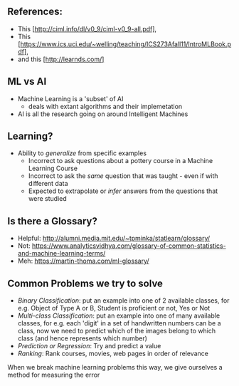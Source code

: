 ## References:

- This [http://ciml.info/dl/v0_9/ciml-v0_9-all.pdf], 
- This [https://www.ics.uci.edu/~welling/teaching/ICS273Afall11/IntroMLBook.pdf], 
-  and this [http://learnds.com/]

## ML vs AI
- Machine Learning is a 'subset' of AI
	- deals with extant algorithms and their implemetation
- AI is all the research going on around Intelligent Machines

## Learning?
- Ability to *generalize* from specific examples
	- Incorrect to ask questions about a pottery course in a Machine Learning Course
	- Incorrect to ask the _same_ question that was taught - even if with different data
	- Expected to extrapolate or *infer* answers from the questions that were studied

## Is there a Glossary?

- Helpful: http://alumni.media.mit.edu/~tpminka/statlearn/glossary/
- Not: https://www.analyticsvidhya.com/glossary-of-common-statistics-and-machine-learning-terms/
- Meh: https://martin-thoma.com/ml-glossary/

## Common Problems we try to solve

- *Binary Classification*: put an example into one of 2 available classes, for e.g. Object of Type A or B, Student is proficient or not, Yes or Not
- *Multi-class Classification*: put an example into one of many available classes, for e.g. each 'digit' in a set of handwritten numbers can be a class, now we need to predict which of the images belong to which class (and hence represents which number)
- *Prediction or Regression*: Try and predict a value
- *Ranking*: Rank courses, movies, web pages in order of relevance

When we break machine learning problems this way, we give ourselves a method for measuring the error

